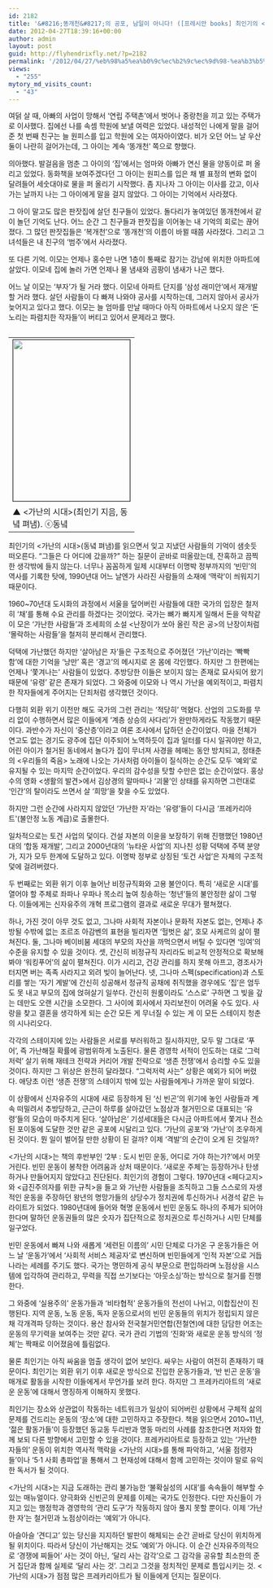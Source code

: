 ```yaml
---
id: 2182
title: '&#8216;똥개천&#8217;의 공포, 남일이 아니다! ([프레시안 books] 최인기의 <가난의 시대>) 2012. 4. 27.'
date: 2012-04-27T18:39:16+00:00
author: admin
layout: post
guid: http://flyhendrixfly.net/?p=2182
permalink: '/2012/04/27/%eb%98%a5%ea%b0%9c%ec%b2%9c%ec%9d%98-%ea%b3%b5%ed%8f%ac-%eb%82%a8%ec%9d%bc%ec%9d%b4-%ec%95%84%eb%8b%88%eb%8b%a4-%ed%94%84%eb%a0%88%ec%8b%9c%ec%95%88-books-%ec%b5%9c%ec%9d%b8%ea%b8%b0%ec%9d%98/'
views:
  - "255"
mytory_md_visits_count:
  - "43"
---
```

여덝 살 때, 아빠의 사업이 망해서 &#8216;연립 주택촌&#8217;에서 벗어나 중랑천을 끼고 있는 주택가로 이사했다. 집에선 나를 속셈 학원에 보낼 여력은 있었다. 내성적인 나에게 말을 걸어준 첫 번째 친구는 늘 원피스를 입고 학원에 오는 여자아이였다. 비가 오던 어느 날 우산 둘이 나란히 걸어가는데, 그 아이는 계속 &#8216;똥개천&#8217; 쪽으로 향했다.

의아했다. 발걸음을 멈춘 그 아이의 &#8216;집&#8217;에서는 엄마와 아빠가 연신 물을 양동이로 퍼 올리고 있었다. 동화책을 보여주겠다던 그 아이는 원피스를 입은 채 별 표정의 변화 없이 달려들어 세숫대야로 물을 퍼 올리기 시작했다. 좀 지나자 그 아이는 이사를 갔고, 이사 가는 날까지 나는 그 아이에게 말을 걸지 않았다. 그 아이는 기억에서 사라졌다.

그 아이 말고도 많은 판잣집에 살던 친구들이 있었다. 돌다리가 놓여있던 똥개천에서 같이 놀던 기억도 난다. 어느 순간 그 친구들과 판잣집을 이어놓는 내 기억의 회로는 끊어졌다. 그 많던 판잣집들은 &#8216;복개천&#8217;으로 &#8216;똥개천&#8217;의 이름이 바뀔 때쯤 사라졌다. 그리고 그 녀석들은 내 친구의 &#8216;범주&#8217;에서 사라졌다.

또 다른 기억. 이모는 언제나 홍수만 나면 1층이 통째로 잠기는 강남에 위치한 아파트에 살았다. 이모네 집에 놀러 가면 언제나 물 냄새와 곰팡이 냄새가 나곤 했다.

어느 날 이모는 &#8216;부자&#8217;가 될 거라 했다. 이모네 아파트 단지를 &#8216;삼성 래미안&#8217;에서 재개발 할 거라 했다. 살던 사람들이 다 빠져 나와야 공사를 시작하는데, 그러지 않아서 공사가 늦어지고 있다고 했다. 이모는 늘 엄마를 만날 때마다 아직 아파트에서 나오지 않은 &#8216;돈 노리는 파렴치한 작자들&#8217;이 버티고 있어서 문제라고 했다.

<table cellspacing="5" cellpadding="5" align="left">
  <tr>
    <td width="230">
      <img src="http://pressian.wcms.newscloud.or.kr/data/photos/IMAGE_ROOT/images/2012/04/27/50120427132409.JPG" alt="" width="230" height="317" name="img_resize" border="1" hspace="0" vspace="1" />
    </td>
  </tr>
  
  <tr>
    <td width="230">
      ▲ <가난의 시대>(최인기 지음, 동녘 펴냄). ⓒ동녘
    </td>
  </tr>
</table>

최인기의 <가난의 시대>(동녘 펴냄)를 읽으면서 잊고 지냈던 사람들의 기억이 샘솟듯 떠오른다. &#8220;그들은 다 어디에 갔을까?&#8221; 하는 질문이 곧바로 떠올랐는데, 잔혹하고 끔찍한 생각밖에 들지 않는다. 너무나 꼼꼼하게 일제 시대부터 이명박 정부까지의 &#8216;빈민&#8217;의 역사를 기록한 탓에, 1990년대 어느 날엔가 사라진 사람들의 소재에 &#8216;맥락&#8217;이 씌워지기 때문이다.

1960~70년대 도시화의 과정에서 서울을 덮어버린 사람들에 대한 국가의 입장은 철저히 &#8216;채&#8217;를 통해 수요 관리를 하겠다는 것이었다. 국가는 뼈가 빠지게 일해서 돈을 악착같이 모은 &#8216;가난한 사람들&#8217;과 조세희의 소설 <난장이가 쏘아 올린 작은 공>의 난장이처럼 &#8216;몰락하는 사람들&#8217;을 철저히 분리해서 관리했다.

덕택에 가난했던 하지만 &#8216;살아남은 자&#8217;들은 구조적으로 주어졌던 &#8216;가난&#8217;이라는 &#8216;빡빡함&#8217;에 대한 기억을 &#8216;낭만&#8217; 혹은 &#8216;경고&#8217;의 메시지로 온 몸에 각인했다. 하지만 그 한편에는 언제나 &#8216;쫓겨나는&#8217; 사람들이 있었다. 추방당한 이들은 보이지 않는 존재로 묘사되어 왔기 때문에 &#8216;유령&#8217; 같은 존재가 되었다. 그 와중에 이모와 나 역시 가난을 예외적이고, 파렴치한 작자들에게 주어지는 단죄처럼 생각했던 것이다.

다행히 외환 위기 이전만 해도 국가의 그런 관리는 &#8216;적당히&#8217; 먹혔다. 산업의 고도화를 무리 없이 수행하면서 많은 이들에게 &#8216;계층 상승의 사다리&#8217;가 완만하게라도 작동했기 때문이다. 과반수가 자신이 &#8216;중산층&#8217;이라고 여론 조사에서 답하던 순간이었다. 마을 전체가 연고도 없는 경기도 광주에 집단 이주되어 노역하듯이 집과 일터를 다시 일궈야만 하고, 어린 아이가 철거된 동네에서 놀다가 집이 무너져 사경을 헤매는 동안 방치되고, 정태춘의 <우리들의 죽음> 노래에 나오는 가사처럼 아이들이 질식하는 순간도 모두 &#8216;예외&#8217;로 유지될 수 있는 마지막 순간이었다. 우리의 감수성을 탓할 수만은 없는 순간이었다. 홍상수의 영화 <생활의 발견>에서 김상경의 말마따나 &#8216;괴물&#8217;인 상태를 유지하면 그런대로 &#8216;인간&#8217;의 탈이라도 쓰면서 살 &#8216;희망&#8217;을 찾을 수도 있었다.

하지만 그런 순간에 사라지지 않았던 &#8216;가난한 자&#8217;라는 &#8216;유령&#8217;들이 다시금 &#8216;프레카리아트'(불안정 노동 계급)로 출몰한다.

일차적으로는 토건 사업의 덫이다. 건설 자본의 이윤을 보장하기 위해 진행했던 1980년대의 &#8216;합동 재개발&#8217;, 그리고 2000년대의 &#8216;뉴타운 사업&#8217;의 지나친 성황 덕택에 주택 분양가, 지가 모두 한계에 도달하고 있다. 이명박 정부로 상징된 &#8216;토건 사업&#8217;은 자체의 구조적 덫에 걸려버렸다.

두 번째로는 외환 위기 이후 늘어난 비정규직화와 고용 불안이다. 특히 &#8216;새로운 시대&#8217;를 열어야 할 주체로 좌파나 우파나 목소리 높여 칭송하는 &#8216;청년&#8217;들의 불안정한 삶이 그렇다. 이들에게는 신자유주의 개혁 프로그램의 결과로 새로운 무대가 펼쳐졌다.

하나, 가진 것이 아무 것도 없고, 그나마 사회적 자본이나 문화적 자본도 없는, 언제나 추방될 수밖에 없는 조르조 아감벤의 표현을 빌리자면 &#8216;헐벗은 삶&#8217;, 호모 사케르의 삶이 펼쳐진다. 둘, 그나마 베이비붐 세대의 부모의 자산을 까먹으면서 버틸 수 있다면 &#8216;잉여&#8217;의 수준을 유지할 수 있을 것이다. 셋, 간신히 비정규직 자리라도 비교적 안정적으로 확보해봐야 &#8216;워킹푸어&#8217;의 삶이 펼쳐진다. 이가 시리고, 건강 관리를 하지 못해 아프고, 경조사가 터지면 버는 족족 사라지고 외려 빚이 늘어난다. 넷, 그나마 스펙(specification)과 스토리를 쌓는 &#8216;자기 계발&#8217;에 간신히 성공해서 정규직 공채에 취직했을 경우에도 &#8216;집&#8217;은 엄두도 못 내고 부모의 집에 얹혀살기 일쑤다. 간신히 원룸이라도 &#8216;스스로&#8217; 구하면 그 빚을 갚는 데만도 오랜 시간을 소모한다. 그 사이에 회사에서 자리보전이 어려울 수도 있다. 사랑을 찾고 결혼을 생각하게 되는 순간 모든 게 무너질 수 있는 게 이 모든 스테이지 청춘의 시나리오다.

각각의 스테이지에 있는 사람들은 서로를 부러워하고 질시하지만, 모두 말 그대로 &#8216;푸어&#8217;, 즉 가난해질 확률에 광범위하게 노출된다. 물론 경영학 서적이 인도하는 대로 &#8216;그럭저럭&#8217; 살기 위해 재테크 전략과 커리어 개발 전략으로 &#8216;생존 전쟁&#8217;에서 승리할 수도 있을 것이다. 하지만 그 위상은 완전히 달라졌다. &#8220;그럭저럭 사는&#8221; 상황은 예외가 되어 버렸다. 애당초 이런 &#8216;생존 전쟁&#8217;의 스테이지 밖에 있는 사람들에게나 가까운 말이 되었다.

이 상황에서 신자유주의 시대에 새로 등장하게 된 &#8216;신 빈곤&#8217;의 위기에 놓인 사람들과 계속 떠밀려서 추방당하고, 근근이 하루를 살아갔던 노점상과 철거민으로 대표되는 &#8216;유령&#8217;들의 모습이 마주치게 된다. &#8216;살아남은&#8217; 기성세대들은 다시금 아파트에서 쫓겨나 전소된 포이동에 도달한 것만 같은 공포에 시달리고 있다. &#8216;가난의 공포&#8217;와 &#8216;가난&#8217;이 조우하게 된 것이다. 뭔 일이 벌어질 만한 상황이 된 걸까? 이제 &#8216;격발&#8217;의 순간이 오게 된 것일까?

<가난의 시대>는 책의 후반부인 &#8216;2부 : 도시 빈민 운동, 어디로 가야 하는가?&#8217;에서 머뭇거린다. 빈민 운동이 봉착한 어려움과 상처 때문이다. &#8216;새로운 주체&#8217;는 등장하거나 탄생하거나 만들어지지 않았다고 진단된다. 최인기의 경험이 그렇다. 1970년대 <페다고지>와 <급진주의자를 위한 규칙>을 들고 와 가난한 사람들을 조직하고 그들 스스로의 자생적인 운동을 주장하던 왕년의 명망가들의 상당수가 정치권에 투신하거나 서경석 같은 뉴라이트가 되었다. 1980년대에 들어와 혁명 운동에서 빈민 운동도 하나의 주체가 되어야 한다며 말하던 운동권들의 많은 숫자가 집단적으로 정치권으로 투신하거나 시민 단체를 일구었다.

빈민 운동에서 빠져 나와 새롭게 &#8216;세련된 이름의&#8217; 시민 단체로 다가온 구 운동가들은 어느 날 &#8216;운동가&#8217;에서 &#8216;사회적 서비스 제공자&#8217;로 변신하며 빈민들에게 &#8216;인적 자본&#8217;으로 거듭나라는 세례를 주기도 했다. 국가는 명민하게 공식 부문으로 편입하라며 노점상을 시스템에 입각하여 관리하고, 무력을 직접 쓰기보다는 &#8216;아웃소싱&#8217;하는 방식으로 철거를 진행한다.

그 와중에 &#8216;실용주의&#8217; 운동가들과 &#8216;비타협적&#8217; 운동가들의 전선이 나뉘고, 이합집산이 진행된다. 지역 운동, 노동 운동, 독자 운동으로서의 빈민 운동들의 위치가 정립되지 않은 채 각개격파 당하는 것이다. 용산 참사와 전국철거민연합(전철연)에 대한 담담한 어조는 운동의 무기력을 보여주는 것만 같다. 국가 관리 기법의 &#8216;진화&#8217;와 새로운 운동 방식의 &#8216;정체&#8217;는 짝패로 이어졌음에 틀림없다.

물론 최인기는 아직 싸움을 멈출 생각이 없어 보인다. 싸우는 사람이 여전히 존재하기 때문이다. 최인기는 외환 위기 이후 새로운 방식으로 진입한 운동가들과, &#8216;반 빈곤 운동&#8217;을 매개로 활동을 시작한 이들에게서 무언가를 보려 한다. 하지만 그 프레카리아트의 &#8216;새로운 운동&#8217;에 대해서 명징하게 이해하지 못했다.

최인기는 장소와 상관없이 작동하는 네트워크가 일상이 되어버린 상황에서 구체적 삶의 문제를 건드리는 운동의 &#8216;장소&#8217;에 대한 고민하자고 주장한다. 책을 읽으면서 2010~11년, &#8216;젊은 활동가들&#8217;이 등장했던 동교동 두리반과 명동 마리의 사례를 참조한다면 저자와 함께 보되 다른 방향에서 고민할 수 있을 것이다. 프레카리아트로 등장하고 있는 &#8216;가난한 자들의&#8217; 운동이 위치한 역사적 맥락을 <가난의 시대>를 통해 파악하고, &#8216;서울 점령자들&#8217;이나 &#8216;5·1 사회 총파업&#8217;을 통해서 그 현재성에 대해서 함께 고민하는 것이야 말로 유익한 독서가 될 것이다.

<가난의 시대>는 지금 도래하는 관리 불가능한 &#8216;불확실성의 시대&#8217;를 속속들이 해부할 수 있는 매뉴얼이다. 양극화와 신빈곤의 문제를 이제는 국가도 인정한다. 다만 자신들이 가지고 있는 행정학과 경영학의 &#8216;관리 도구&#8217;가 작동하지 않아 풀지 못할 뿐이다. 이제 &#8216;가난한 자&#8217;는 철거민과 노점상이라는 &#8216;예외&#8217;가 아니다.

아슬아슬 &#8216;견디고&#8217; 있는 당신을 지지하던 발판이 해체되는 순간 곧바로 당신이 위치하게 될 위치이다. 따라서 당신이 가난해지는 것도 &#8216;예외&#8217;가 아니다. 이 순간 신자유주의적으로 &#8216;경쟁에 찌들어&#8217; 사는 것이 아닌, &#8216;달리 사는 감각&#8217;으로 그 감각을 공유할 최소한의 준거 집단과 함께 실제로 &#8216;달리 사는 것&#8217;. 그리고 그것을 정치적인 문제로 틈입시키는 것. <가난의 시대>가 점점 많은 프레카리아트가 될 이들에게 던지는 질문이다.